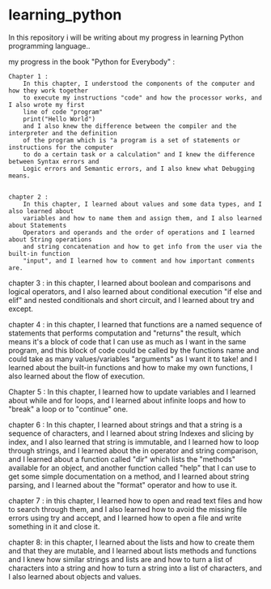 # learning_python
In this repository i will be writing about my progress in learning Python programming language..

my progress in the book "Python for Everybody" :


    Chapter 1 :
        In this chapter, I understood the components of the computer and how they work together
        to execute my instructions "code" and how the processor works, and I also wrote my first
        line of code "program" 
        print("Hello World")
        and I also knew the difference between the compiler and the interpreter and the definition
        of the program which is "a program is a set of statements or instructions for the computer
        to do a certain task or a calculation" and I knew the difference between Syntax errors and
        Logic errors and Semantic errors, and I also knew what Debugging means.
    

    chapter 2 :
        In this chapter, I learned about values and some data types, and I also learned about
        variables and how to name them and assign them, and I also learned about Statements 
        Operators and operands and the order of operations and I learned about String operations
        and string concatenation and how to get info from the user via the built-in function 
        "input", and I learned how to comment and how important comments are. 


chapter 3 :
        in this chapter, I learned about boolean and comparisons and logical operators, and I also
        learned about conditional execution "if else and elif" and nested conditionals and short
        circuit, and I learned about try and except.


chapter 4 :
        in this chapter, I learned that functions are a named sequence of statements that performs
        computation and "returns" the result, which means it's a block of code that I can use as 
        much as I want in the same program, and this block of code could be called by the functions
        name and could take as many values/variables "arguments" as I want it to take!
        and I learned about the built-in functions and how to make my own functions, I also learned
        about the flow of execution.



Chapter 5 :
        In this chapter, I learned how to update variables and I learned about while and for loops, 
        and I learned about infinite loops and how to "break" a loop or to "continue" one.


chapter 6 :
        In this chapter, I learned about strings and that a string is a sequence of characters, and
        I learned about string Indexes and slicing by index, and I also learned that string is 
        immutable, and I learned how to loop through strings, and I learned about the in operator and
        string comparison, and I learned about a function called "dir" which lists the "methods" 
        available for an object, and another function called "help" that I can use to get some simple
        documentation on a method, and I learned about string parsing, and I learned about the "format"
        operator and how to use it.



chapter 7 :
        in this chapter, I learned how to open and read text files and how to search through them,
        and I also learned how to avoid the missing file errors using try and accept, and I learned 
        how to open a file and write something in it and close it.


chapter 8:
        in this chapter, I learned about the lists and how to create them and that they are mutable,
        and I learned about lists methods and functions and I knew how similar strings and lists are
        and how to turn a list of characters into a string and how to turn a string into a list of 
        characters, and I also learned about objects and values.
